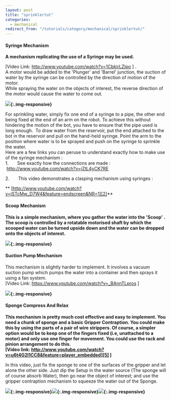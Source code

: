 ```yaml
---
layout: post
title: "sprinklertut"
categories:
  - mechanical
redirect_from: "/tutorials/category/mechanical/sprinklertut/"
---
```

#### Syringe Mechanism

**A mechanism replicating the use of a Syringe may be used.**

[Video Link: <http://www.youtube.com/watch?v=1CbkirLZjpo> ] .  
A motor would be added to the 'Plunger' and 'Barrel' junction, the suction of water by the syringe can be controlled by the direction of motion of the motor.  
While spraying the water on the objects of interest, the reverse direction of the motor would cause the water to come out.

  
**![][1]{:.img-responsive}**

For sprinkling water, simply fix one end of a syringe to a pipe, the other end being fixed at the end of an arm on the robot. To achieve this without hindering the motion of the bot, you have to ensure that the pipe used is long enough.  To draw water from the reservoir, put the end attached to the bot in the reservoir and pull on the hand-held syringe. Point the arm to the position where water is to be sprayed and push on the syringe to sprinkle the water.  
Here are a few links you can peruse to understand exactly how to make use of the syringe mechanism :  
1\.       See exactly how the connections are made :  <http://www.youtube.com/watch?v=jZtL4yCK7RE>

2\.       This video demonstrates a clasping mechanism using syringes :

** [http://www.youtube.com/watch?v=jSTcMw_D7W4&feature=endscreen&NR=1][2]**

#### Scoop Mechanism

**This is a simple mechanism, where you gather the water into the 'Scoop' . The scoop is controlled by a rotatable motorised shaft by which the scooped water can be turned upside down and the water can be dropped onto the objects of interest.**

  
**![][3]{:.img-responsive}**

#### Suction Pump Mechanism

This mechanism is slightly harder to implement. It involves a vacuum suction pump which pumps the water into a container and then sprays it using a fan system.   
[Video Link: <https://www.youtube.com/watch?v=_BAnnTLpros> ]

  
**![][4]{:.img-responsive}**

#### Sponge Compress And Relax

**This mechanism is pretty much cost effective and easy to implement. You need a chunk of sponge and a basic Gripper Contraption. You could make this by using the parts of a pair of wire strippers. Of course, a simpler option would be to keep one of the fingers fixed (i.e, unattached to a motor) and only use one finger for movement. You could use the rack and pinion arrangement to do this.  
[Video link: http://www.youtube.com/watch?v=u6t4G2l1CC8&feature=player_embedded][5] ]**

In this video, just fix the sponge to one of the surfaces of the gripper and let alone the other side. Just dip the Setup in the water source (The sponge will of course absorb Water), then go near the object of interest; and use the gripper contraption mechanism to squeeze the water out of the Sponge.

  
**![][6]{:.img-responsive}![][7]{:.img-responsive}![][8]{:.img-responsive}**

[1]: /img/tutorial/mechanical/sprinkler/pic1.jpg
[2]: http://www.youtube.com/watch?v=jSTcMw_D7W4&feature=endscreen&NR=1
[3]: /img/tutorial/mechanical/sprinkler/pic6.jpg
[4]: /img/tutorial/mechanical/sprinkler/pic2.jpg
[5]: http://www.youtube.com/watch?v=u6t4G2l1CC8&feature=player_embedded
[6]: /img/tutorial/mechanical/sprinkler/pic3.jpg
[7]: /img/tutorial/mechanical/sprinkler/pic4.jpg
[8]: /img/tutorial/mechanical/sprinkler/pic5.jpg
